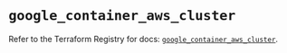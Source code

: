 # `google_container_aws_cluster`

Refer to the Terraform Registry for docs: [`google_container_aws_cluster`](https://registry.terraform.io/providers/hashicorp/google/6.49.0/docs/resources/container_aws_cluster).
